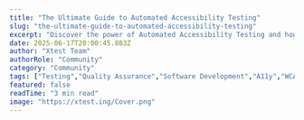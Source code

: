 ```yaml
---
title: "The Ultimate Guide to Automated Accessibility Testing"
slug: "the-ultimate-guide-to-automated-accessibility-testing"
excerpt: "Discover the power of Automated Accessibility Testing and how its revolutionizing web development. Dive into our comprehensive guide to learn how it ensures inclusivity, boosts user experience, and optimizes website performance. Dont miss the chance to make your website stand out and appeal to a broader audience."
date: 2025-06-17T20:00:45.883Z
author: "Xtest Team"
authorRole: "Community"
category: "Community"
tags: ["Testing","Quality Assurance","Software Development","A11y","WCAG"]
featured: false
readTime: "3 min read"
image: "https://xtest.ing/Cover.png"
---
```


